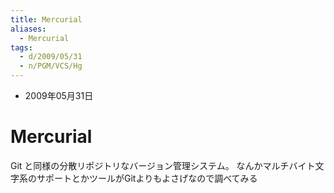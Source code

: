 ```yaml
---
title: Mercurial
aliases:
  - Mercurial
tags:
  - d/2009/05/31
  - n/PGM/VCS/Hg
---
```


- 2009年05月31日

Mercurial
================================================================================
Git と同様の分散リポジトリなバージョン管理システム。
なんかマルチバイト文字系のサポートとかツールがGitよりもよさげなので調べてみる


